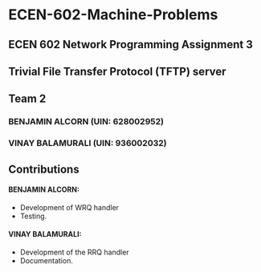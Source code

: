 # ECEN-602-Machine-Problems

## ECEN 602 Network Programming Assignment 3
## Trivial File Transfer Protocol (TFTP) server

## Team 2

### BENJAMIN ALCORN (UIN: 628002952)
### VINAY BALAMURALI (UIN: 936002032)

## Contributions

#### BENJAMIN ALCORN:
  * Development of WRQ handler
  * Testing.

#### VINAY BALAMURALI:
  * Development of the RRQ handler
  * Documentation.